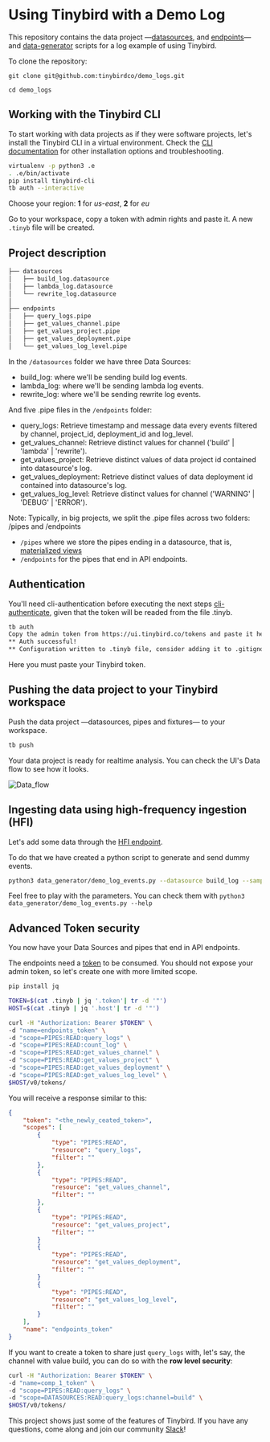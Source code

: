 # Using Tinybird with a Demo Log

This repository contains the data project —[datasources](./datasources), and [endpoints](./endpoints)— and [data-generator](./data-generator) scripts for a log example of using Tinybird.

To clone the repository:

`git clone git@github.com:tinybirdco/demo_logs.git`

`cd demo_logs`

## Working with the Tinybird CLI

To start working with data projects as if they were software projects, let's install the Tinybird CLI in a virtual environment.
Check the [CLI documentation](https://docs.tinybird.co/cli.html) for other installation options and troubleshooting.

```bash
virtualenv -p python3 .e
. .e/bin/activate
pip install tinybird-cli
tb auth --interactive
```

Choose your region: __1__ for _us-east_, __2__ for _eu_

Go to your workspace, copy a token with admin rights and paste it. A new `.tinyb` file will be created.  

## Project description

```bash
├── datasources
│   ├── build_log.datasource
│   ├── lambda_log.datasource
│   └── rewrite_log.datasource
│     
├── endpoints
│   ├── query_logs.pipe
│   ├── get_values_channel.pipe
│   ├── get_values_project.pipe
│   ├── get_values_deployment.pipe
│   └── get_values_log_level.pipe    
```

In the `/datasources` folder we have three Data Sources:
- build_log: where we'll be sending build log events.
- lambda_log: where we'll be sending lambda log events.
- rewrite_log: where we'll be sending rewrite log events.

And five .pipe files in the `/endpoints` folder:
- query_logs: Retrieve timestamp and message data every events filtered by channel, project_id, deployment_id and log_level.
- get_values_channel: Retrieve distinct values for channel ('build' | 'lambda' | 'rewrite').
- get_values_project: Retrieve distinct values of data project id contained into datasource's log.
- get_values_deployment: Retrieve distinct values of data deployment id contained into datasource's log.
- get_values_log_level: Retrieve distinct values for channel ('WARNING' | 'DEBUG' | 'ERROR').

Note:
Typically, in big projects, we split the .pipe files across two folders: /pipes and /endpoints
- `/pipes` where we store the pipes ending in a datasource, that is, [materialized views](https://guides.tinybird.co/guide/materialized-views)
- `/endpoints` for the pipes that end in API endpoints. 

## Authentication

You'll need cli-authentication before executing the next steps [cli-authenticate](https://docs.tinybird.co/cli/workspaces.html#authenticate), given that 
the token will be readed from the file .tinyb.

```bash
tb auth
Copy the admin token from https://ui.tinybird.co/tokens and paste it here: <pasted token>
** Auth successful!
** Configuration written to .tinyb file, consider adding it to .gitignore
```
Here you must paste your Tinybird token.

## Pushing the data project to your Tinybird workspace

Push the data project —datasources, pipes and fixtures— to your workspace.

```bash
tb push
```

Your data project is ready for realtime analysis. You can check the UI's Data flow to see how it looks.

![Data_flow](https://user-images.githubusercontent.com/51535157/161029357-bed71b97-0900-469c-8653-17169b7b57e3.png)

## Ingesting data using high-frequency ingestion (HFI)

Let's add some data through the [HFI endpoint](https://www.tinybird.co/guide/high-frequency-ingestion).

To do that we have created a python script to generate and send dummy events.

```bash
python3 data_generator/demo_log_events.py --datasource build_log --sample 100000 --events 100 --silent
```

Feel free to play with the parameters. You can check them with `python3 data_generator/demo_log_events.py --help`

## Advanced Token security

You now have your Data Sources and pipes that end in API endpoints. 

The endpoints need a [token](https://www.tinybird.co/guide/serverless-analytics-api) to be consumed. You should not expose your admin token, so let's create one with more limited scope.

```bash
pip install jq

TOKEN=$(cat .tinyb | jq '.token'| tr -d '"')
HOST=$(cat .tinyb | jq '.host'| tr -d '"')

curl -H "Authorization: Bearer $TOKEN" \
-d "name=endpoints_token" \
-d "scope=PIPES:READ:query_logs" \
-d "scope=PIPES:READ:count_log" \
-d "scope=PIPES:READ:get_values_channel" \
-d "scope=PIPES:READ:get_values_project" \
-d "scope=PIPES:READ:get_values_deployment" \
-d "scope=PIPES:READ:get_values_log_level" \
$HOST/v0/tokens/
```

You will receive a response similar to this:

```json
{
    "token": "<the_newly_ceated_token>",
    "scopes": [
        {
            "type": "PIPES:READ",
            "resource": "query_logs",
            "filter": ""
        },
        {
            "type": "PIPES:READ",
            "resource": "get_values_channel",
            "filter": ""
        },
        {
            "type": "PIPES:READ",
            "resource": "get_values_project",
            "filter": ""
        }
        {
            "type": "PIPES:READ",
            "resource": "get_values_deployment",
            "filter": ""
        }
        {
            "type": "PIPES:READ",
            "resource": "get_values_log_level",
            "filter": ""
        }        
    ],
    "name": "endpoints_token"
}
```

If you want to create a token to share just `query_logs` with, let's say, the channel with value build, you can do so with the **row level security**:

```bash
curl -H "Authorization: Bearer $TOKEN" \
-d "name=comp_1_token" \
-d "scope=PIPES:READ:query_logs" \
-d "scope=DATASOURCES:READ:query_logs:channel=build" \
$HOST/v0/tokens/
```

This project shows just some of the features of Tinybird. If you have any questions, come along and join our community [Slack](https://join.slack.com/t/tinybird-community/shared_invite/zt-yi4hb0ht-IXn9iVuewXIs3QXVqKS~NQ)!
